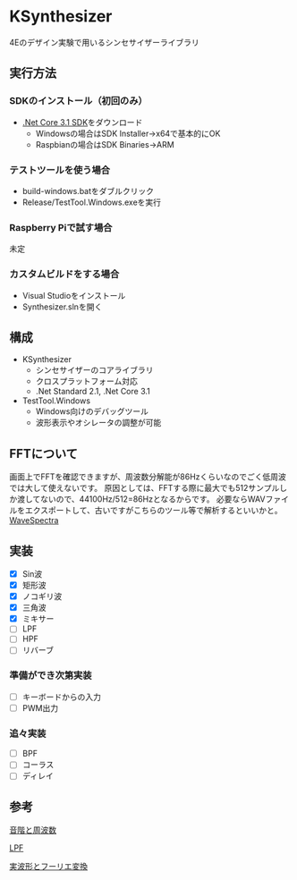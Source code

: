 # KSynthesizer
4Eのデザイン実験で用いるシンセサイザーライブラリ

## 実行方法

### SDKのインストール（初回のみ）
- [.Net Core 3.1 SDK](https://github.com/dotnet/core/blob/master/release-notes/3.1/3.1.2/3.1.2.md)をダウンロード
    - Windowsの場合はSDK Installer->x64で基本的にOK
    - Raspbianの場合はSDK Binaries->ARM

### テストツールを使う場合
- build-windows.batをダブルクリック
- Release/TestTool.Windows.exeを実行

### Raspberry Piで試す場合
未定

### カスタムビルドをする場合
- Visual Studioをインストール
- Synthesizer.slnを開く

## 構成
- KSynthesizer
    - シンセサイザーのコアライブラリ
    - クロスプラットフォーム対応
    - .Net Standard 2.1, .Net Core 3.1
- TestTool.Windows
    - Windows向けのデバッグツール
    - 波形表示やオシレータの調整が可能
    
## FFTについて
画面上でFFTを確認できますが、周波数分解能が86Hzくらいなのでごく低周波では大して使えないです。
原因としては、FFTする際に最大でも512サンプルしか渡してないので、44100Hz/512=86Hzとなるからです。
必要ならWAVファイルをエクスポートして、古いですがこちらのツール等で解析するといいかと。
[WaveSpectra](http://efu.jp.net/soft/ws/ws.html)

## 実装
- [x] Sin波
- [x] 矩形波
- [x] ノコギリ波
- [x] 三角波
- [x] ミキサー
- [ ] LPF
- [ ] HPF
- [ ] リバーブ

### 準備ができ次第実装
- [ ] キーボードからの入力
- [ ] PWM出力

### 追々実装
- [ ] BPF
- [ ] コーラス
- [ ] ディレイ

## 参考
[音階と周波数](https://tomari.org/main/java/oto.html)

[LPF](https://org-technology.com/posts/low-pass-filter.html)

[実波形とフーリエ変換](http://www.fbs.osaka-u.ac.jp/labs/ishijima/FFT-05.html)